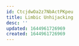 ```yaml
---
id: CtcjdwOa2z7NbActPKpeu
title: Limbic Unhijacking
desc: ''
updated: 1644961726969
created: 1644961726969
---
```



